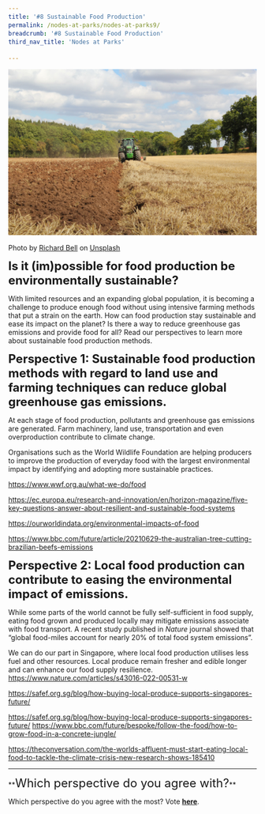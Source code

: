 ```yaml
---
title: '#8 Sustainable Food Production'
permalink: /nodes-at-parks/nodes-at-parks9/
breadcrumb: '#8 Sustainable Food Production'
third_nav_title: 'Nodes at Parks'

---
```


![](../images/nodes-at-parks-13-min.jpg)

Photo by [Richard Bell](https://unsplash.com/@maplerockdesign?utm_source=unsplash&utm_medium=referral&utm_content=creditCopyText) on [Unsplash](https://unsplash.com/s/photos/farming?utm_source=unsplash&utm_medium=referral&utm_content=creditCopyText)



**<font size="5">Is it (im)possible for food production be environmentally sustainable?</font>**

With limited resources and an expanding global population, it is becoming a challenge to produce enough food without using intensive farming methods that put a strain on the earth. How can food production stay sustainable and ease its impact on the planet? Is there a way to reduce greenhouse gas emissions and provide food for all? Read our perspectives to learn more about sustainable food production methods.



**<font size="5">Perspective 1: Sustainable food production methods with regard to land use and farming techniques can reduce global greenhouse gas emissions.</font>** 

At each stage of food production, pollutants and greenhouse gas emissions are generated. Farm machinery, land use, transportation and even overproduction contribute to climate change. 

Organisations such as the World Wildlife Foundation are helping producers to improve the production of everyday food with the largest environmental impact by identifying and adopting more sustainable practices. 

<a href="https://www.wwf.org.au/what-we-do/food"  target="_blank">https://www.wwf.org.au/what-we-do/food</a>

<a href="https://ec.europa.eu/research-and-innovation/en/horizon-magazine/five-key-questions-answer-about-resilient-and-sustainable-food-systems"  target="_blank">https://ec.europa.eu/research-and-innovation/en/horizon-magazine/five-key-questions-answer-about-resilient-and-sustainable-food-systems </a>

<a href="https://ourworldindata.org/environmental-impacts-of-food"  target="_blank">https://ourworldindata.org/environmental-impacts-of-food</a>

<a href="https://www.bbc.com/future/article/20210629-the-australian-tree-cutting-brazilian-beefs-emissions"  target="_blank">https://www.bbc.com/future/article/20210629-the-australian-tree-cutting-brazilian-beefs-emissions </a>




**<font size="5">Perspective 2: Local food production can contribute to easing the environmental impact of emissions.</font>**

While some parts of the world cannot be fully self-sufficient in food supply, eating food grown and produced locally may mitigate emissions associate with food transport. A recent study published in *Nature* journal showed that “global food-miles account for nearly 20% of total food system emissions”. 

We can do our part in Singapore, where local food production utilises less fuel and other resources. Local produce remain fresher and edible longer and can enhance our food supply resilience. 
<a href="https://www.nature.com/articles/s43016-022-00531-w"  target="_blank">https://www.nature.com/articles/s43016-022-00531-w</a>

<a href="https://safef.org.sg/blog/how-buying-local-produce-supports-singapores-future/"  target="_blank">https://safef.org.sg/blog/how-buying-local-produce-supports-singapores-future/</a>

<a href="https://safef.org.sg/blog/how-buying-local-produce-supports-singapores-future/
"  target="_blank">https://safef.org.sg/blog/how-buying-local-produce-supports-singapores-future/
</a>
<a href="https://www.bbc.com/future/bespoke/follow-the-food/how-to-grow-food-in-a-concrete-jungle/"  target="_blank"> https://www.bbc.com/future/bespoke/follow-the-food/how-to-grow-food-in-a-concrete-jungle/</a>

<a href="https://theconversation.com/the-worlds-affluent-must-start-eating-local-food-to-tackle-the-climate-crisis-new-research-shows-185410"  target="_blank"> https://theconversation.com/the-worlds-affluent-must-start-eating-local-food-to-tackle-the-climate-crisis-new-research-shows-185410</a>

 

<HR>
**<FONT SIZE ="5">Which perspective do you agree with?</FONT>**

Which perspective do you agree with the most? Vote **<a href="https://forms.gle/NVCs2yKCJxe3YMUA9" target="_blank">here</a>**.

